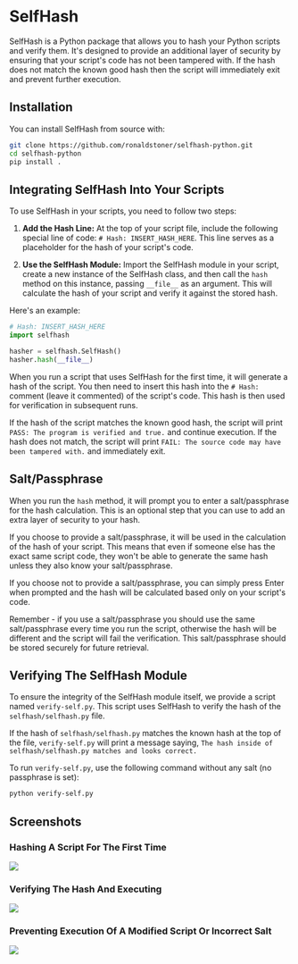 # SelfHash

SelfHash is a Python package that allows you to hash your Python scripts and verify them. It's designed to provide an additional layer of security by ensuring that your script's code has not been tampered with. If the hash does not match the known good hash then the script will immediately exit and prevent further execution.

## Installation

You can install SelfHash from source with:

```bash
git clone https://github.com/ronaldstoner/selfhash-python.git
cd selfhash-python
pip install .
```

## Integrating SelfHash Into Your Scripts

To use SelfHash in your scripts, you need to follow two steps:

1. **Add the Hash Line:** At the top of your script file, include the following special line of code: `# Hash: INSERT_HASH_HERE`. This line serves as a placeholder for the hash of your script's code. 

2. **Use the SelfHash Module:** Import the SelfHash module in your script, create a new instance of the SelfHash class, and then call the `hash` method on this instance, passing `__file__` as an argument. This will calculate the hash of your script and verify it against the stored hash.

Here's an example:

```python
# Hash: INSERT_HASH_HERE
import selfhash

hasher = selfhash.SelfHash()
hasher.hash(__file__)
```

When you run a script that uses SelfHash for the first time, it will generate a hash of the script. You then need to insert this hash into the `# Hash: ` comment (leave it commented) of the script's code. This hash is then used for verification in subsequent runs.

If the hash of the script matches the known good hash, the script will print `PASS: The program is verified and true.` and continue execution. If the hash does not match, the script will print `FAIL: The source code may have been tampered with.` and immediately exit.

## Salt/Passphrase

When you run the `hash` method, it will prompt you to enter a salt/passphrase for the hash calculation. This is an optional step that you can use to add an extra layer of security to your hash. 

If you choose to provide a salt/passphrase, it will be used in the calculation of the hash of your script. This means that even if someone else has the exact same script code, they won't be able to generate the same hash unless they also know your salt/passphrase. 

If you choose not to provide a salt/passphrase, you can simply press Enter when prompted and the hash will be calculated based only on your script's code.

Remember - if you use a salt/passphrase you should use the same salt/passphrase every time you run the script, otherwise the hash will be different and the script will fail the verification. This salt/passphrase should be stored securely for future retrieval.

## Verifying The SelfHash Module

To ensure the integrity of the SelfHash module itself, we provide a script named `verify-self.py`. This script uses SelfHash to verify the hash of the `selfhash/selfhash.py` file.

If the hash of `selfhash/selfhash.py` matches the known hash at the top of the file, `verify-self.py` will print a message saying, `The hash inside of selfhash/selfhash.py matches and looks correct.`

To run `verify-self.py`, use the following command without any salt (no passphrase is set):

```bash
python verify-self.py
```

## Screenshots
### Hashing A Script For The First Time
<img src="https://github.com/ronaldstoner/selfhash-python/blob/main/img/1.png?raw=true" />

### Verifying The Hash And Executing
<img src="https://github.com/ronaldstoner/selfhash-python/blob/main/img/2.png?raw=true" />

### Preventing Execution Of A Modified Script Or Incorrect Salt
<img src="https://github.com/ronaldstoner/selfhash-python/blob/main/img/3.png?raw=true" />
